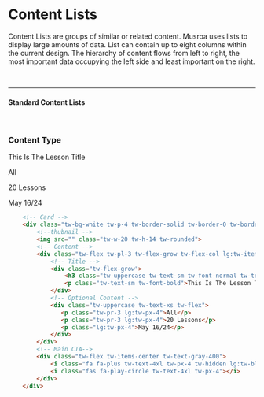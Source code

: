 # Content Lists

Content Lists are groups of similar or related content. Musroa uses lists to display large amounts of data. List can contain up to eight columns within the 
current design. The hierarchy of content flows from left to right, the most important data occupying the left side and least important on the right. 

<br><hr>
#### Standard Content Lists
<br>

<div class="tw-bg-gray-100 tw-py-6 tw-px-4">
    <!-- Card -->
    <div class="tw-bg-white tw-p-4 tw-border-solid tw-border-0 tw-border-b tw-border-gray-200 tw-flex tw-items-center tw-transition-colors hover:tw-bg-drumeo-100">
        <!--Fake thubnail -->
        <div class="tw-w-20 tw-h-14 tw-rounded tw-bg-gray-300"></div>
        <!-- Content -->
        <div class="tw-flex tw-pl-3 tw-flex-grow tw-flex-col lg:tw-items-center lg:tw-flex-row">
            <!-- Title -->
            <div class="tw-flex-grow">
                <h3 class="tw-uppercase tw-text-sm tw-font-normal tw-text-drumeo">Content Type</h3>
                <p class="tw-text-sm tw-font-bold">This Is The Lesson Title</p>
            </div>
            <!-- Optional Content -->
            <div class="tw-uppercase tw-text-xs tw-flex">
               <p class="tw-pr-3 lg:tw-px-4">All</p>
               <p class="tw-pr-3 lg:tw-px-4">20 Lessons</p> 
               <p class="lg:tw-px-4">May 16/24</p> 
            </div>
        </div>
        <!-- Main CTA-->
        <div class="tw-flex tw-items-center tw-text-gray-400">
            <i class="fa fa-plus tw-text-4xl tw-px-4 tw-hidden lg:tw-block" aria-hidden="true"></i>
            <i class="fas fa-play-circle tw-text-4xl tw-px-4"></i>
        </div>
    </div>
</div>

```html
    <!-- Card -->
    <div class="tw-bg-white tw-p-4 tw-border-solid tw-border-0 tw-border-b tw-border-gray-200 tw-flex tw-items-center tw-transition-colors hover:tw-bg-drumeo-100">
        <!--thubnail -->
        <img src="" class="tw-w-20 tw-h-14 tw-rounded">
        <!-- Content -->
        <div class="tw-flex tw-pl-3 tw-flex-grow tw-flex-col lg:tw-items-center lg:tw-flex-row">
            <!-- Title -->
            <div class="tw-flex-grow">
                <h3 class="tw-uppercase tw-text-sm tw-font-normal tw-text-drumeo">Content Type</h3>
                <p class="tw-text-sm tw-font-bold">This Is The Lesson Title</p>
            </div>
            <!-- Optional Content -->
            <div class="tw-uppercase tw-text-xs tw-flex">
               <p class="tw-pr-3 lg:tw-px-4">All</p>
               <p class="tw-pr-3 lg:tw-px-4">20 Lessons</p> 
               <p class="lg:tw-px-4">May 16/24</p> 
            </div>
        </div>
        <!-- Main CTA-->
        <div class="tw-flex tw-items-center tw-text-gray-400">
            <i class="fa fa-plus tw-text-4xl tw-px-4 tw-hidden lg:tw-block" aria-hidden="true"></i>
            <i class="fas fa-play-circle tw-text-4xl tw-px-4"></i>
        </div>
    </div>
```